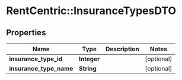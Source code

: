 # RentCentric::InsuranceTypesDTO

## Properties
Name | Type | Description | Notes
------------ | ------------- | ------------- | -------------
**insurance_type_id** | **Integer** |  | [optional] 
**insurance_type_name** | **String** |  | [optional] 


